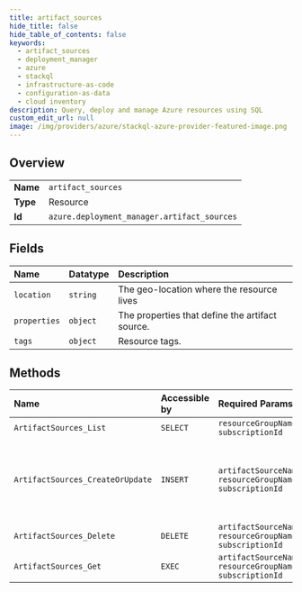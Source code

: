 ```yaml
---
title: artifact_sources
hide_title: false
hide_table_of_contents: false
keywords:
  - artifact_sources
  - deployment_manager
  - azure    
  - stackql
  - infrastructure-as-code
  - configuration-as-data
  - cloud inventory
description: Query, deploy and manage Azure resources using SQL
custom_edit_url: null
image: /img/providers/azure/stackql-azure-provider-featured-image.png
---
```

  
    

## Overview
<table><tbody>
<tr><td><b>Name</b></td><td><code>artifact_sources</code></td></tr>
<tr><td><b>Type</b></td><td>Resource</td></tr>
<tr><td><b>Id</b></td><td><code>azure.deployment_manager.artifact_sources</code></td></tr>
</tbody></table>

## Fields
| Name | Datatype | Description |
|:-----|:---------|:------------|
| `location` | `string` | The geo-location where the resource lives |
| `properties` | `object` | The properties that define the artifact source. |
| `tags` | `object` | Resource tags. |
## Methods
| Name | Accessible by | Required Params | Description |
|:-----|:--------------|:----------------|:------------|
| `ArtifactSources_List` | `SELECT` | `resourceGroupName, subscriptionId` |  |
| `ArtifactSources_CreateOrUpdate` | `INSERT` | `artifactSourceName, resourceGroupName, subscriptionId` | Synchronously creates a new artifact source or updates an existing artifact source. |
| `ArtifactSources_Delete` | `DELETE` | `artifactSourceName, resourceGroupName, subscriptionId` |  |
| `ArtifactSources_Get` | `EXEC` | `artifactSourceName, resourceGroupName, subscriptionId` |  |
